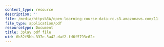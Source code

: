 ```yaml
---
content_type: resource
description: ''
file: /media/https%3A/open-learning-course-data-rc.s3.amazonaws.com/11-384-malaysia-sustainable-cities-practicum-spring-2018/0b32f5bb337e3a42daf2fd6f5793c62c_PfxuFD4ML9s.pdf
file_type: application/pdf
resourcetype: Document
title: 3play pdf file
uid: 0b32f5bb-337e-3a42-daf2-fd6f5793c62c
---
```

